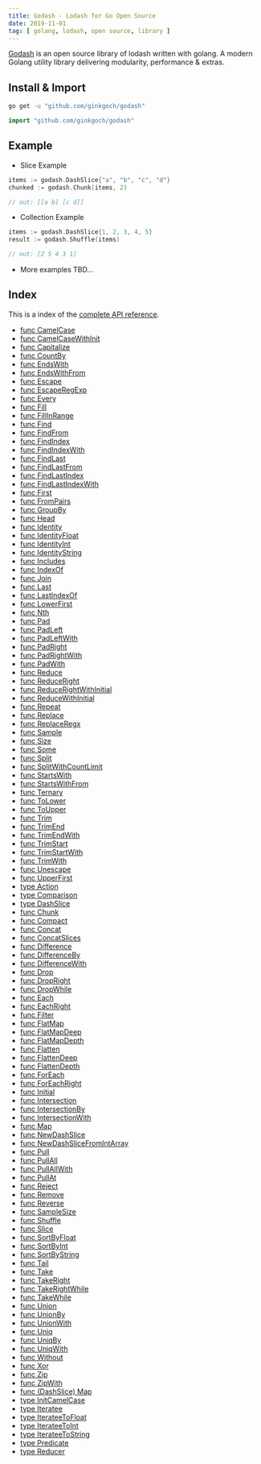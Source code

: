 ```yaml
---
title: Godash - Lodash for Go Open Source
date: 2019-11-01
tag: [ golang, lodash, open source, library ]
---
```

[Godash](github.com/ginkgoch/godash) is an open source library of lodash written with golang. A modern Golang utility library delivering modularity, performance & extras.
<!-- more --> 

## Install & Import
```bash
go get -u "github.com/ginkgoch/godash"
```

```go
import "github.com/ginkgoch/godash"
```

## Example

* Slice Example

```go
items := godash.DashSlice{"a", "b", "c", "d"}
chunked := godash.Chunk(items, 2)

// out: [[a b] [c d]]
```

* Collection Example

```go
items := godash.DashSlice{1, 2, 3, 4, 5}
result := godash.Shuffle(items)

// out: [2 5 4 3 1]
```

* More examples TBD...

## Index
This is a index of the [complete API reference](https://github.com/ginkgoch/godash/blob/develop/REFERENCE.md).
<!-- vscode-markdown-toc -->
* [func  CamelCase](https://github.com/ginkgoch/godash/blob/develop/REFERENCE.md#funcCamelCase)
* [func  CamelCaseWithInit](https://github.com/ginkgoch/godash/blob/develop/REFERENCE.md#funcCamelCaseWithInit)
* [func  Capitalize](https://github.com/ginkgoch/godash/blob/develop/REFERENCE.md#funcCapitalize)
* [func  CountBy](https://github.com/ginkgoch/godash/blob/develop/REFERENCE.md#funcCountBy)
* [func  EndsWith](https://github.com/ginkgoch/godash/blob/develop/REFERENCE.md#funcEndsWith)
* [func  EndsWithFrom](https://github.com/ginkgoch/godash/blob/develop/REFERENCE.md#funcEndsWithFrom)
* [func  Escape](https://github.com/ginkgoch/godash/blob/develop/REFERENCE.md#funcEscape)
* [func  EscapeRegExp](https://github.com/ginkgoch/godash/blob/develop/REFERENCE.md#funcEscapeRegExp)
* [func  Every](https://github.com/ginkgoch/godash/blob/develop/REFERENCE.md#funcEvery)
* [func  Fill](https://github.com/ginkgoch/godash/blob/develop/REFERENCE.md#funcFill)
* [func  FillInRange](https://github.com/ginkgoch/godash/blob/develop/REFERENCE.md#funcFillInRange)
* [func  Find](https://github.com/ginkgoch/godash/blob/develop/REFERENCE.md#funcFind)
* [func  FindFrom](https://github.com/ginkgoch/godash/blob/develop/REFERENCE.md#funcFindFrom)
* [func  FindIndex](https://github.com/ginkgoch/godash/blob/develop/REFERENCE.md#funcFindIndex)
* [func  FindIndexWith](https://github.com/ginkgoch/godash/blob/develop/REFERENCE.md#funcFindIndexWith)
* [func  FindLast](https://github.com/ginkgoch/godash/blob/develop/REFERENCE.md#funcFindLast)
* [func  FindLastFrom](https://github.com/ginkgoch/godash/blob/develop/REFERENCE.md#funcFindLastFrom)
* [func  FindLastIndex](https://github.com/ginkgoch/godash/blob/develop/REFERENCE.md#funcFindLastIndex)
* [func  FindLastIndexWith](https://github.com/ginkgoch/godash/blob/develop/REFERENCE.md#funcFindLastIndexWith)
* [func  First](https://github.com/ginkgoch/godash/blob/develop/REFERENCE.md#funcFirst)
* [func  FromPairs](https://github.com/ginkgoch/godash/blob/develop/REFERENCE.md#funcFromPairs)
* [func  GroupBy](https://github.com/ginkgoch/godash/blob/develop/REFERENCE.md#funcGroupBy)
* [func  Head](https://github.com/ginkgoch/godash/blob/develop/REFERENCE.md#funcHead)
* [func  Identity](https://github.com/ginkgoch/godash/blob/develop/REFERENCE.md#funcIdentity)
* [func  IdentityFloat](https://github.com/ginkgoch/godash/blob/develop/REFERENCE.md#funcIdentityFloat)
* [func  IdentityInt](https://github.com/ginkgoch/godash/blob/develop/REFERENCE.md#funcIdentityInt)
* [func  IdentityString](https://github.com/ginkgoch/godash/blob/develop/REFERENCE.md#funcIdentityString)
* [func  Includes](https://github.com/ginkgoch/godash/blob/develop/REFERENCE.md#funcIncludes)
* [func  IndexOf](https://github.com/ginkgoch/godash/blob/develop/REFERENCE.md#funcIndexOf)
* [func  Join](https://github.com/ginkgoch/godash/blob/develop/REFERENCE.md#funcJoin)
* [func  Last](https://github.com/ginkgoch/godash/blob/develop/REFERENCE.md#funcLast)
* [func  LastIndexOf](https://github.com/ginkgoch/godash/blob/develop/REFERENCE.md#funcLastIndexOf)
* [func  LowerFirst](https://github.com/ginkgoch/godash/blob/develop/REFERENCE.md#funcLowerFirst)
* [func  Nth](https://github.com/ginkgoch/godash/blob/develop/REFERENCE.md#funcNth)
* [func  Pad](https://github.com/ginkgoch/godash/blob/develop/REFERENCE.md#funcPad)
* [func  PadLeft](https://github.com/ginkgoch/godash/blob/develop/REFERENCE.md#funcPadLeft)
* [func  PadLeftWith](https://github.com/ginkgoch/godash/blob/develop/REFERENCE.md#funcPadLeftWith)
* [func  PadRight](https://github.com/ginkgoch/godash/blob/develop/REFERENCE.md#funcPadRight)
* [func  PadRightWith](https://github.com/ginkgoch/godash/blob/develop/REFERENCE.md#funcPadRightWith)
* [func  PadWith](https://github.com/ginkgoch/godash/blob/develop/REFERENCE.md#funcPadWith)
* [func  Reduce](https://github.com/ginkgoch/godash/blob/develop/REFERENCE.md#funcReduce)
* [func  ReduceRight](https://github.com/ginkgoch/godash/blob/develop/REFERENCE.md#funcReduceRight)
* [func  ReduceRightWithInitial](https://github.com/ginkgoch/godash/blob/develop/REFERENCE.md#funcReduceRightWithInitial)
* [func  ReduceWithInitial](https://github.com/ginkgoch/godash/blob/develop/REFERENCE.md#funcReduceWithInitial)
* [func  Repeat](https://github.com/ginkgoch/godash/blob/develop/REFERENCE.md#funcRepeat)
* [func  Replace](https://github.com/ginkgoch/godash/blob/develop/REFERENCE.md#funcReplace)
* [func  ReplaceRegx](https://github.com/ginkgoch/godash/blob/develop/REFERENCE.md#funcReplaceRegx)
* [func  Sample](https://github.com/ginkgoch/godash/blob/develop/REFERENCE.md#funcSample)
* [func  Size](https://github.com/ginkgoch/godash/blob/develop/REFERENCE.md#funcSize)
* [func  Some](https://github.com/ginkgoch/godash/blob/develop/REFERENCE.md#funcSome)
* [func  Split](https://github.com/ginkgoch/godash/blob/develop/REFERENCE.md#funcSplit)
* [func  SplitWithCountLimit](https://github.com/ginkgoch/godash/blob/develop/REFERENCE.md#funcSplitWithCountLimit)
* [func  StartsWith](https://github.com/ginkgoch/godash/blob/develop/REFERENCE.md#funcStartsWith)
* [func  StartsWithFrom](https://github.com/ginkgoch/godash/blob/develop/REFERENCE.md#funcStartsWithFrom)
* [func  Ternary](https://github.com/ginkgoch/godash/blob/develop/REFERENCE.md#funcTernary)
* [func  ToLower](https://github.com/ginkgoch/godash/blob/develop/REFERENCE.md#funcToLower)
* [func  ToUpper](https://github.com/ginkgoch/godash/blob/develop/REFERENCE.md#funcToUpper)
* [func  Trim](https://github.com/ginkgoch/godash/blob/develop/REFERENCE.md#funcTrim)
* [func  TrimEnd](https://github.com/ginkgoch/godash/blob/develop/REFERENCE.md#funcTrimEnd)
* [func  TrimEndWith](https://github.com/ginkgoch/godash/blob/develop/REFERENCE.md#funcTrimEndWith)
* [func  TrimStart](https://github.com/ginkgoch/godash/blob/develop/REFERENCE.md#funcTrimStart)
* [func  TrimStartWith](https://github.com/ginkgoch/godash/blob/develop/REFERENCE.md#funcTrimStartWith)
* [func  TrimWith](https://github.com/ginkgoch/godash/blob/develop/REFERENCE.md#funcTrimWith)
* [func  Unescape](https://github.com/ginkgoch/godash/blob/develop/REFERENCE.md#funcUnescape)
* [func  UpperFirst](https://github.com/ginkgoch/godash/blob/develop/REFERENCE.md#funcUpperFirst)
* [type Action](https://github.com/ginkgoch/godash/blob/develop/REFERENCE.md#typeAction)
* [type Comparison](https://github.com/ginkgoch/godash/blob/develop/REFERENCE.md#typeComparison)
* [type DashSlice](https://github.com/ginkgoch/godash/blob/develop/REFERENCE.md#typeDashSlice)
* [func  Chunk](https://github.com/ginkgoch/godash/blob/develop/REFERENCE.md#funcChunk)
* [func  Compact](https://github.com/ginkgoch/godash/blob/develop/REFERENCE.md#funcCompact)
* [func  Concat](https://github.com/ginkgoch/godash/blob/develop/REFERENCE.md#funcConcat)
* [func  ConcatSlices](https://github.com/ginkgoch/godash/blob/develop/REFERENCE.md#funcConcatSlices)
* [func  Difference](https://github.com/ginkgoch/godash/blob/develop/REFERENCE.md#funcDifference)
* [func  DifferenceBy](https://github.com/ginkgoch/godash/blob/develop/REFERENCE.md#funcDifferenceBy)
* [func  DifferenceWith](https://github.com/ginkgoch/godash/blob/develop/REFERENCE.md#funcDifferenceWith)
* [func  Drop](https://github.com/ginkgoch/godash/blob/develop/REFERENCE.md#funcDrop)
* [func  DropRight](https://github.com/ginkgoch/godash/blob/develop/REFERENCE.md#funcDropRight)
* [func  DropWhile](https://github.com/ginkgoch/godash/blob/develop/REFERENCE.md#funcDropWhile)
* [func  Each](https://github.com/ginkgoch/godash/blob/develop/REFERENCE.md#funcEach)
* [func  EachRight](https://github.com/ginkgoch/godash/blob/develop/REFERENCE.md#funcEachRight)
* [func  Filter](https://github.com/ginkgoch/godash/blob/develop/REFERENCE.md#funcFilter)
* [func  FlatMap](https://github.com/ginkgoch/godash/blob/develop/REFERENCE.md#funcFlatMap)
* [func  FlatMapDeep](https://github.com/ginkgoch/godash/blob/develop/REFERENCE.md#funcFlatMapDeep)
* [func  FlatMapDepth](https://github.com/ginkgoch/godash/blob/develop/REFERENCE.md#funcFlatMapDepth)
* [func  Flatten](https://github.com/ginkgoch/godash/blob/develop/REFERENCE.md#funcFlatten)
* [func  FlattenDeep](https://github.com/ginkgoch/godash/blob/develop/REFERENCE.md#funcFlattenDeep)
* [func  FlattenDepth](https://github.com/ginkgoch/godash/blob/develop/REFERENCE.md#funcFlattenDepth)
* [func  ForEach](https://github.com/ginkgoch/godash/blob/develop/REFERENCE.md#funcForEach)
* [func  ForEachRight](https://github.com/ginkgoch/godash/blob/develop/REFERENCE.md#funcForEachRight)
* [func  Initial](https://github.com/ginkgoch/godash/blob/develop/REFERENCE.md#funcInitial)
* [func  Intersection](https://github.com/ginkgoch/godash/blob/develop/REFERENCE.md#funcIntersection)
* [func  IntersectionBy](https://github.com/ginkgoch/godash/blob/develop/REFERENCE.md#funcIntersectionBy)
* [func  IntersectionWith](https://github.com/ginkgoch/godash/blob/develop/REFERENCE.md#funcIntersectionWith)
* [func  Map](https://github.com/ginkgoch/godash/blob/develop/REFERENCE.md#funcMap)
* [func  NewDashSlice](https://github.com/ginkgoch/godash/blob/develop/REFERENCE.md#funcNewDashSlice)
* [func  NewDashSliceFromIntArray](https://github.com/ginkgoch/godash/blob/develop/REFERENCE.md#funcNewDashSliceFromIntArray)
* [func  Pull](https://github.com/ginkgoch/godash/blob/develop/REFERENCE.md#funcPull)
* [func  PullAll](https://github.com/ginkgoch/godash/blob/develop/REFERENCE.md#funcPullAll)
* [func  PullAllWith](https://github.com/ginkgoch/godash/blob/develop/REFERENCE.md#funcPullAllWith)
* [func  PullAt](https://github.com/ginkgoch/godash/blob/develop/REFERENCE.md#funcPullAt)
* [func  Reject](https://github.com/ginkgoch/godash/blob/develop/REFERENCE.md#funcReject)
* [func  Remove](https://github.com/ginkgoch/godash/blob/develop/REFERENCE.md#funcRemove)
* [func  Reverse](https://github.com/ginkgoch/godash/blob/develop/REFERENCE.md#funcReverse)
* [func  SampleSize](https://github.com/ginkgoch/godash/blob/develop/REFERENCE.md#funcSampleSize)
* [func  Shuffle](https://github.com/ginkgoch/godash/blob/develop/REFERENCE.md#funcShuffle)
* [func  Slice](https://github.com/ginkgoch/godash/blob/develop/REFERENCE.md#funcSlice)
* [func  SortByFloat](https://github.com/ginkgoch/godash/blob/develop/REFERENCE.md#funcSortByFloat)
* [func  SortByInt](https://github.com/ginkgoch/godash/blob/develop/REFERENCE.md#funcSortByInt)
* [func  SortByString](https://github.com/ginkgoch/godash/blob/develop/REFERENCE.md#funcSortByString)
* [func  Tail](https://github.com/ginkgoch/godash/blob/develop/REFERENCE.md#funcTail)
* [func  Take](https://github.com/ginkgoch/godash/blob/develop/REFERENCE.md#funcTake)
* [func  TakeRight](https://github.com/ginkgoch/godash/blob/develop/REFERENCE.md#funcTakeRight)
* [func  TakeRightWhile](https://github.com/ginkgoch/godash/blob/develop/REFERENCE.md#funcTakeRightWhile)
* [func  TakeWhile](https://github.com/ginkgoch/godash/blob/develop/REFERENCE.md#funcTakeWhile)
* [func  Union](https://github.com/ginkgoch/godash/blob/develop/REFERENCE.md#funcUnion)
* [func  UnionBy](https://github.com/ginkgoch/godash/blob/develop/REFERENCE.md#funcUnionBy)
* [func  UnionWith](https://github.com/ginkgoch/godash/blob/develop/REFERENCE.md#funcUnionWith)
* [func  Uniq](https://github.com/ginkgoch/godash/blob/develop/REFERENCE.md#funcUniq)
* [func  UniqBy](https://github.com/ginkgoch/godash/blob/develop/REFERENCE.md#funcUniqBy)
* [func  UniqWith](https://github.com/ginkgoch/godash/blob/develop/REFERENCE.md#funcUniqWith)
* [func  Without](https://github.com/ginkgoch/godash/blob/develop/REFERENCE.md#funcWithout)
* [func  Xor](https://github.com/ginkgoch/godash/blob/develop/REFERENCE.md#funcXor)
* [func  Zip](https://github.com/ginkgoch/godash/blob/develop/REFERENCE.md#funcZip)
* [func  ZipWith](https://github.com/ginkgoch/godash/blob/develop/REFERENCE.md#funcZipWith)
* [func (DashSlice) Map](https://github.com/ginkgoch/godash/blob/develop/REFERENCE.md#funcDashSliceMap)
* [type InitCamelCase](https://github.com/ginkgoch/godash/blob/develop/REFERENCE.md#typeInitCamelCase)
* [type Iteratee](https://github.com/ginkgoch/godash/blob/develop/REFERENCE.md#typeIteratee)
* [type IterateeToFloat](https://github.com/ginkgoch/godash/blob/develop/REFERENCE.md#typeIterateeToFloat)
* [type IterateeToInt](https://github.com/ginkgoch/godash/blob/develop/REFERENCE.md#typeIterateeToInt)
* [type IterateeToString](https://github.com/ginkgoch/godash/blob/develop/REFERENCE.md#typeIterateeToString)
* [type Predicate](https://github.com/ginkgoch/godash/blob/develop/REFERENCE.md#typePredicate)
* [type Reducer](https://github.com/ginkgoch/godash/blob/develop/REFERENCE.md#typeReducer)

<!-- vscode-markdown-toc-config
	numbering=true
	autoSave=true
	/vscode-markdown-toc-config -->
<!-- /vscode-markdown-toc -->